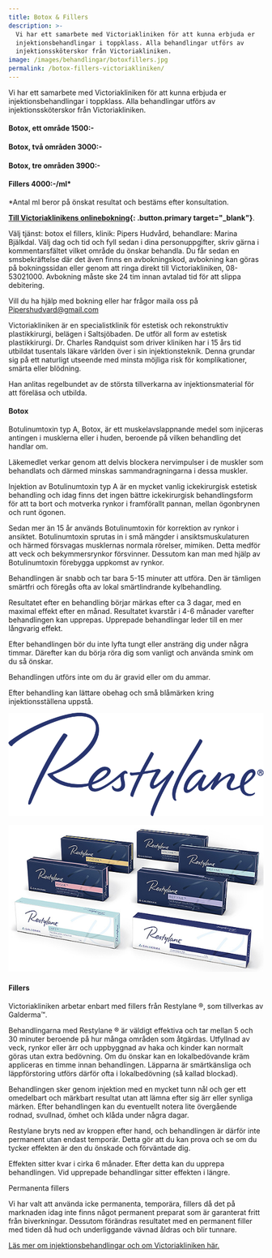 ```yaml
---
title: Botox & Fillers
description: >-
  Vi har ett samarbete med Victoriakliniken för att kunna erbjuda er
  injektionsbehandlingar i toppklass. Alla behandlingar utförs av
  injektionssköterskor från Victoriakliniken.
image: /images/behandlingar/botoxfillers.jpg
permalink: /botox-fillers-victoriakliniken/
---
```


Vi har ett samarbete med Victoriakliniken för att kunna erbjuda er injektionsbehandlingar i toppklass. Alla behandlingar utförs av injektionssköterskor fr&aring;n Victoriakliniken.

#### Botox, ett omr&aring;de 1500:-

#### Botox, tv&aring; omr&aring;den 3000:-

#### Botox, tre omr&aring;den 3900:-

#### Fillers 4000:-/ml\*

\*Antal ml beror p&aring; önskat resultat och bestäms efter konsultation.

**[Till Victoriaklinikens onlinebokning](https://www.victoriakliniken.com/webbokning-pipers/#city=0&amp;locations=4,5&amp;activity=null&amp;caregivers=all){: .button.primary target="_blank"}**.

Välj tjänst: botox el fillers, klinik: Pipers Hudv&aring;rd, behandlare: Marina Bjälkdal. Välj dag och tid och fyll sedan i dina personuppgifter, skriv gärna i kommentarsfältet vilket omr&aring;de du önskar behandla. Du f&aring;r sedan en smsbekräftelse där det även finns en avbokningskod, avbokning kan göras p&aring; bokningssidan eller genom att ringa direkt till Victoriakliniken, 08-53021000. Avbokning m&aring;ste ske 24 tim innan avtalad tid för att slippa debitering.

Vill du ha hjälp med bokning eller har fr&aring;gor maila oss p&aring; Pipershudvard@gmail.com

Victoriakliniken är en specialistklinik för estetisk och rekonstruktiv plastikkirurgi, belägen i Saltsjöbaden. De utför all form av estetisk plastikkirurgi. Dr. Charles Randquist som driver kliniken har i 15 &aring;rs tid utbildat tusentals läkare världen över i sin injektionsteknik. Denna grundar sig p&aring; ett naturligt utseende med minsta möjliga risk för komplikationer, smärta eller blödning.

Han anlitas regelbundet av de största tillverkarna av injektionsmaterial för att föreläsa och utbilda.

#### Botox

Botulinumtoxin typ A, Botox, är ett muskelavslappnande medel som injiceras antingen i musklerna eller i huden, beroende p&aring; vilken behandling det handlar om.

Läkemedlet verkar genom att delvis blockera nervimpulser i de muskler som behandlats och därmed minskas sammandragningarna i dessa muskler.

Injektion av Botulinumtoxin typ A är en mycket vanlig ickekirurgisk estetisk behandling och idag finns det ingen bättre ickekirurgisk behandlingsform för att ta bort och motverka rynkor i framförallt pannan, mellan ögonbrynen och runt ögonen.

Sedan mer än 15 &aring;r används Botulinumtoxin för korrektion av rynkor i ansiktet. Botulinumtoxin sprutas in i sm&aring; mängder i ansiktsmuskulaturen och härmed försvagas musklernas normala rörelser, mimiken. Detta medför att veck och bekymmersrynkor försvinner. Dessutom kan man med hjälp av Botulinumtoxin förebygga uppkomst av rynkor.

Behandlingen är snabb och tar bara 5-15 minuter att utföra. Den är tämligen smärtfri och föreg&aring;s ofta av lokal smärtlindrande kylbehandling.

Resultatet efter en behandling börjar märkas efter ca 3 dagar, med en maximal effekt efter en m&aring;nad. Resultatet kvarst&aring;r i 4-6 m&aring;nader varefter behandlingen kan upprepas. Upprepade behandlingar leder till en mer l&aring;ngvarig effekt.

Efter behandlingen bör du inte lyfta tungt eller ansträng dig under n&aring;gra timmar. Därefter kan du börja röra dig som vanligt och använda smink om du s&aring; önskar.

Behandlingen utförs inte om du är gravid eller om du ammar.

Efter behandling kan lättare obehag och sm&aring; bl&aring;märken kring injektionsställena uppst&aring;.

![9828FC7F-070E-4C98-8D07-18BD0F20204E](/images/arkivbilder/9828fc7f-070e-4c98-8d07-18bd0f20204e.png)

![FE15847B-2805-4356-A46E-0C9A828C0AA3](/images/arkivbilder/fe15847b-2805-4356-a46e-0c9a828c0aa3.jpeg)

#### Fillers

Victoriakliniken arbetar enbart med fillers fr&aring;n Restylane &reg;, som tillverkas av Galderma™.

Behandlingarna med Restylane &reg; är väldigt effektiva och tar mellan 5 och 30 minuter beroende p&aring; hur m&aring;nga omr&aring;den som &aring;tgärdas. Utfyllnad av veck, rynkor eller ärr och uppbyggnad av haka och kinder kan normalt göras utan extra bedövning. Om du önskar kan en lokalbedövande kräm appliceras en timme innan behandlingen. Läpparna är smärtkänsliga och läppförstoring utförs därför ofta i lokalbedövning (s&aring; kallad blockad).

Behandlingen sker genom injektion med en mycket tunn n&aring;l och ger ett omedelbart och märkbart resultat utan att lämna efter sig ärr eller synliga märken. Efter behandlingen kan du eventuellt notera lite överg&aring;ende rodnad, svullnad, ömhet och kl&aring;da under n&aring;gra dagar.

Restylane bryts ned av kroppen efter hand, och behandlingen är därför inte permanent utan endast temporär. Detta gör att du kan prova och se om du tycker effekten är den du önskade och förväntade dig.

Effekten sitter kvar i cirka 6 m&aring;nader. Efter detta kan du upprepa behandlingen. Vid upprepade behandlingar sitter effekten i längre.

Permanenta fillers

Vi har valt att använda icke permanenta, temporära, fillers d&aring; det p&aring; marknaden idag inte finns n&aring;got permanent preparat som är garanterat fritt fr&aring;n biverkningar. Dessutom förändras resultatet med en permanent filler med tiden d&aring; hud och underliggande vävnad &aring;ldras och blir tunnare.

[Läs mer om injektionsbehandlingar och om Victoriakliniken här.](https://www.victoriakliniken.com/behandlingar/injektionsbehandlingar/)